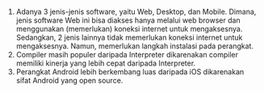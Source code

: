 1. Adanya 3 jenis-jenis software, yaitu Web, Desktop, dan Mobile.
Dimana, jenis software Web ini bisa diakses hanya melalui web browser dan menggunakan (memerlukan) koneksi internet untuk mengaksesnya.
Sedangkan, 2 jenis lainnya tidak memerlukan koneksi internet untuk mengaksesnya. Namun, memerlukan langkah instalasi pada perangkat.
2. Compiler masih populer daripada Interpreter dikarenakan compiler memiliki kinerja yang lebih cepat daripada Interpreter.
3. Perangkat Android lebih berkembang luas daripada iOS dikarenakan sifat Android yang open source.